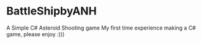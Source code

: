 # BattleShipbyANH
A  Simple C# Asteroid Shooting game
My first time experience making a C# game, please enjoy :)))
